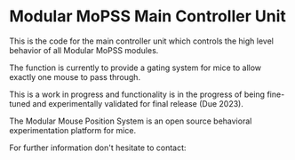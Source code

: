 # Modular MoPSS Main Controller Unit

This is the code for the main controller unit which controls the high level behavior of all Modular MoPSS modules.

The function is currently to provide a gating system for mice to allow exactly one mouse to pass through.

This is a work in progress and functionality is in the progress of being fine-tuned and experimentally validated for final release (Due 2023).

The Modular Mouse Position System is an open source behavioral experimentation platform for mice.

For further information don't hesitate to contact:
